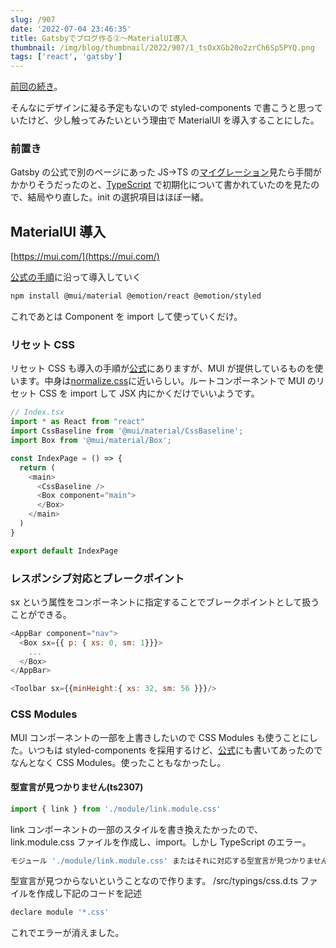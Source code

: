 ```yaml
---
slug: /907
date: '2022-07-04 23:46:35'
title: Gatsbyでブログ作る②〜MaterialUI導入
thumbnail: /img/blog/thumbnail/2022/907/1_tsOxXGb20o2zrCh6Sp5PYQ.png
tags: ['react', 'gatsby']
---
```

[前回の続き](https://totolog34.com/901/)。

そんなにデザインに凝る予定もないので styled-components で書こうと思っていたけど、少し触ってみたいという理由で MaterialUI を導入することにした。

### 前置き

Gatsby の公式で別のページにあった JS→TS の[マイグレーション](https://www.gatsbyjs.com/docs/how-to/custom-configuration/typescript/#migrating-to-typescript)見たら手間がかかりそうだったのと、[TypeScript](https://www.gatsbyjs.com/docs/how-to/custom-configuration/typescript/) で初期化について書かれていたのを見たので、結局やり直した。init の選択項目はほぼ一緒。

## MaterialUI 導入

[https://mui.com/](https://mui.com/)

[公式の手順](https://mui.com/material-ui/getting-started/installation/)に沿って導入していく

```sh
npm install @mui/material @emotion/react @emotion/styled
```

これであとは Component を import して使っていくだけ。

### リセット CSS

リセット CSS も導入の手順が[公式](https://mui.com/material-ui/react-css-baseline/#global-reset)にありますが、MUI が提供しているものを使います。中身は[normalize.css](https://github.com/necolas/normalize.css)に近いらしい。ルートコンポーネントで MUI のリセット CSS を import して JSX 内にかくだけでいいようです。

```javascript
// Index.tsx
import * as React from "react"
import CssBaseline from '@mui/material/CssBaseline';
import Box from '@mui/material/Box';

const IndexPage = () => {
  return (
    <main>
      <CssBaseline />
      <Box component="main">
      </Box>
    </main>
  )
}

export default IndexPage
```

### レスポンシブ対応とブレークポイント

sx という属性をコンポーネントに指定することでブレークポイントとして扱うことができる。

```javascript
<AppBar component="nav">
  <Box sx={{ p: { xs: 0, sm: 1}}}>
    ...
  </Box>
</AppBar>
```

```javascript
<Toolbar sx={{minHeight:{ xs: 32, sm: 56 }}}/>
```

### CSS Modules

MUI コンポーネントの一部を上書きしたいので CSS Modules も使うことにした。いつもは styled-components を採用するけど、[公式](https://www.gatsbyjs.com/docs/tutorial/part-2/#style-components-with-css-modules)にも書いてあったのでなんとなく CSS Modules。使ったこともなかったし。

#### 型宣言が見つかりません(ts2307)

```javascript
import { link } from './module/link.module.css'
```

link コンポーネントの一部のスタイルを書き換えたかったので、link.module.css ファイルを作成し、import。しかし TypeScript のエラー。

```sh
モジュール './module/link.module.css' またはそれに対応する型宣言が見つかりません。
```

型宣言が見つからないということなので作ります。
/src/typings/css.d.ts ファイルを作成し下記のコードを記述

```javascript
declare module '*.css'
```

これでエラーが消えました。
